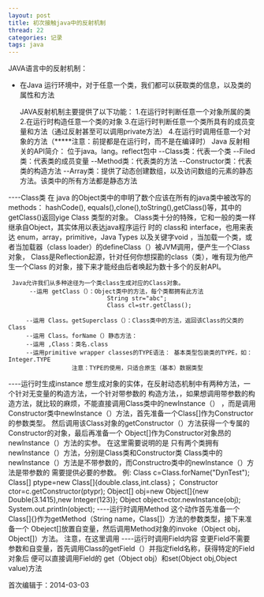 ```yaml
---
layout: post
title: 初次接触java中的反射机制
thread: 22
categories: 记录
tags: java 
---
```


JAVA语言中的反射机制：

- 在Java 运行环境中，对于任意一个类，我们都可以获取类的信息，以及类的属性和方法
   
  JAVA反射机制主要提供了以下功能：
      1.在运行时判断任意一个对象所属的类
      2.在运行时构造任意一个类的对象
      3.在运行时判断任意一个类所具有的成员变量和方法（通过反射甚至可以调用private方法）
      4.在运行时调用任意一个对象的方法（*****注意：前提都是在运行时，而不是在编译时）
  Java 反射相关的API简介：
      位于java。lang。reflect包中
        --Class类：代表一个类
        --Filed类：代表类的成员变量
        --Method类：代表类的方法
        --Constructor类：代表类的构造方法
        --Array类：提供了动态创建数组，以及访问数组的元素的静态方法。该类中的所有方法都是静态方法

----Class类
     在 java 的Object类中的申明了数个应该在所有的java类中被改写的methods：
hashCode(), equals(),clone(),toString(),getClass()等，其中的getClass()返回yige
Class 类型的对象。
     Class类十分的特殊，它和一般的类一样继承自Object，其实体用以表达java程序运行
时的 class和 interface，也用来表达 enum，array，primitive，Java Types 以及关键字void
，当加载一个类，或者当加载器（class loader）的defineClass（）被JVM调用，便产生一个Class
对象，
     Class是Reflection起源，针对任何你想探勘的class（类），唯有现为他产生一个Class
的对象，接下来才能经由后者唤起为数十多个的反射API。

     Java允许我们从多种途径为一个类class生成对应的Class对象。
          --运用 getClass（）：Object类中的方法，每个类都拥有此方法 
                                String str="abc";
                                Class cl=str.getClass();

         --运用 Class。getSuperclass（）：Class类中的方法，返回该Class的父类的Class
         --运用 Class。forName（）静态方法：
         --运用 ,Class：类名.class
         --运用primitive wrapper classes的TYPE语法： 基本类型包装类的TYPE，如：Integer.TYPE
                      注意：TYPE的使用，只适合原生（基本）数据类型
----运行时生成instance
     想生成对象的实体，在反射动态机制中有两种方法，一个针对无变量的构造方法，一个针对带参数的
构造方法，，如果想调用带参数的构造方法，就比较的麻烦，不能直接调用Class类中的newInstance（）
，而是调用Constructor类中newInstance（）方法，首先准备一个Class[]作为Constructor的参数类型。
然后调用该Class对象的getConstructor（）方法获得一个专属的Constructor的对象，最后再准备一个
Object[]作为Constructor对象昂的newInstance（）方法的实参。
      在这里需要说明的是 只有两个类拥有newInstance（）方法，分别是Class类和Constructor类
Class类中的newInstance（）方法是不带参数的，而Constructro类中的newInstance（）方法是带参数的
需要提供必要的参数。
    例:
      Class c=Class.forName("DynTest");
      Class[] ptype=new Class[]{double.class,int.class}；
      Constructor ctor=c.getConstructor(ptypr);
      Object[] obj=new Object[]{new Double(3.1415),new Integer(123)};
      Object object=ctor.newInstance(obj);
      System.out.println(object);
----运行时调用Method
    这个动作首先准备一个Class[]{}作为getMethod（String name，Class[]）方法的参数类型，接下来准备一个
Obeject[]放置自变量，然后调用Method对象的invoke（Object obj，Object[]）方法。
     注意，在这里调用
----运行时调用Field内容
    变更Field不需要参数和自变量，首先调用Class的getField（）并指定field名称，获得特定的Field对象后
便可以直接调用Field的 get（Object obj）和set(Object obj,Object value)方法

   首次编辑于：2014-03-03


